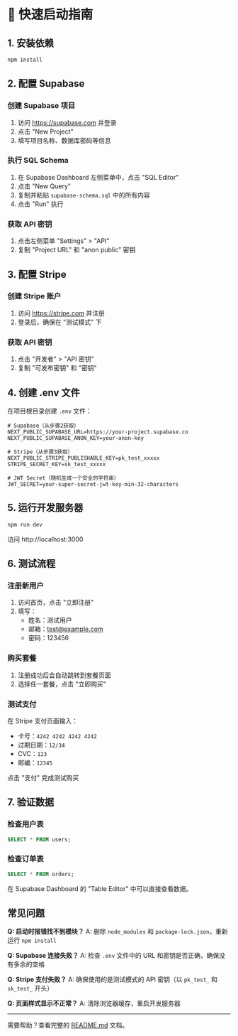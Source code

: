 # 🚀 快速启动指南

## 1. 安装依赖

```bash
npm install
```

## 2. 配置 Supabase

### 创建 Supabase 项目
1. 访问 https://supabase.com 并登录
2. 点击 "New Project"
3. 填写项目名称、数据库密码等信息

### 执行 SQL Schema
1. 在 Supabase Dashboard 左侧菜单中，点击 "SQL Editor"
2. 点击 "New Query"
3. 复制并粘贴 `supabase-schema.sql` 中的所有内容
4. 点击 "Run" 执行

### 获取 API 密钥
1. 点击左侧菜单 "Settings" > "API"
2. 复制 "Project URL" 和 "anon public" 密钥

## 3. 配置 Stripe

### 创建 Stripe 账户
1. 访问 https://stripe.com 并注册
2. 登录后，确保在 "测试模式" 下

### 获取 API 密钥
1. 点击 "开发者" > "API 密钥"
2. 复制 "可发布密钥" 和 "密钥"

## 4. 创建 .env 文件

在项目根目录创建 `.env` 文件：

```env
# Supabase（从步骤2获取）
NEXT_PUBLIC_SUPABASE_URL=https://your-project.supabase.co
NEXT_PUBLIC_SUPABASE_ANON_KEY=your-anon-key

# Stripe（从步骤3获取）
NEXT_PUBLIC_STRIPE_PUBLISHABLE_KEY=pk_test_xxxxx
STRIPE_SECRET_KEY=sk_test_xxxxx

# JWT Secret（随机生成一个安全的字符串）
JWT_SECRET=your-super-secret-jwt-key-min-32-characters
```

## 5. 运行开发服务器

```bash
npm run dev
```

访问 http://localhost:3000

## 6. 测试流程

### 注册新用户
1. 访问首页，点击 "立即注册"
2. 填写：
   - 姓名：测试用户
   - 邮箱：test@example.com
   - 密码：123456

### 购买套餐
1. 注册成功后会自动跳转到套餐页面
2. 选择任一套餐，点击 "立即购买"

### 测试支付
在 Stripe 支付页面输入：
- 卡号：`4242 4242 4242 4242`
- 过期日期：`12/34`
- CVC：`123`
- 邮编：`12345`

点击 "支付" 完成测试购买

## 7. 验证数据

### 检查用户表
```sql
SELECT * FROM users;
```

### 检查订单表
```sql
SELECT * FROM orders;
```

在 Supabase Dashboard 的 "Table Editor" 中可以直接查看数据。

## 常见问题

**Q: 启动时报错找不到模块？**
A: 删除 `node_modules` 和 `package-lock.json`，重新运行 `npm install`

**Q: Supabase 连接失败？**
A: 检查 `.env` 文件中的 URL 和密钥是否正确，确保没有多余的空格

**Q: Stripe 支付失败？**
A: 确保使用的是测试模式的 API 密钥（以 `pk_test_` 和 `sk_test_` 开头）

**Q: 页面样式显示不正常？**
A: 清除浏览器缓存，重启开发服务器

---

需要帮助？查看完整的 [README.md](./README.md) 文档。

